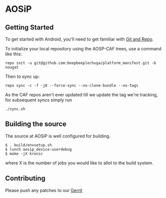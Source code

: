 AOSiP
===========

Getting Started
---------------

To get started with Android, you'll need to get
familiar with [Git and Repo](http://source.android.com/source/using-repo.html).

To initialize your local repository using the AOSP-CAF trees, use a command like this:

    repo init -u git@github.com:beepbeeplechuga/platform_manifest.git -b nougat

Then to sync up:

    repo sync -c -f -j8 --force-sync --no-clone-bundle --no-tags

As the CAF repos aren't ever updated till we update the tag we're tracking, for subsequent syncs simply run

    ./sync.sh

Building the source
---------------

The source at AOSiP is well configured for building.

    $ . build/envsetup.sh
    $ lunch aosip_device-userdebug
    $ make -jX kronic

where X is the number of jobs you would like to allot to the build system.

Contributing
------------

Please push any patches to our [Gerrit](http://review.aosiprom.com)
